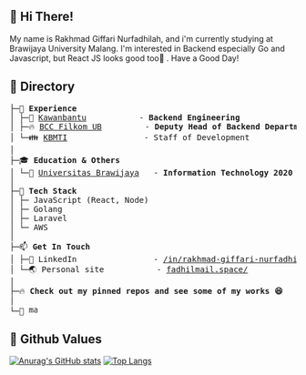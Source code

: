 ## 👋 Hi There!

My name is Rakhmad Giffari Nurfadhilah, and i'm currently studying at Brawijaya University Malang. I'm interested in Backend especially Go and Javascript, but React JS looks good too👀 .
Have a Good Day!

## 📂 Directory
<pre>
├─💼 <b>Experience</b>
│ ├─💟 <a href="https://www.kawanbantu.com/">Kawanbantu</a>           - <b>Backend Engineering</b>
│ ├─🔥 <a href="https://bccfilkom.net/">BCC Filkom UB</a>         - <b>Deputy Head of Backend Department</b>
│ └─👪 <a href="http://kbmti.filkom.ub.ac.id/">KBMTI</a>                - Staff of Development
│
├─🎓 <b>Education & Others</b>
│ └─🏫 <a href="https://ub.ac.id">Universitas Brawijaya</a>   - <b>Information Technology 2020</b>
│
├─🌟 <b>Tech Stack</b>
│ ├─ JavaScript (React, Node)
│ ├─ Golang
│ ├─ Laravel
│ └─ AWS
│
├─📫 <b>Get In Touch</b>
│ ├─🛄 LinkedIn                - <a href="https://www.linkedin.com/in/rakhmad-giffari-nurfadhilah/">/in/rakhmad-giffari-nurfadhilah</a>
│ └─🌏 Personal site           - <a href="https://fadhilmail.space/">fadhilmail.space/</a>
│ 
├─🔥 <b>Check out my pinned repos and see some of my works 😆</b>
│ 
└─👀 <img height="15px" src="https://komarev.com/ghpvc/?username=kobulwidodo" alt="masnormen">
</pre>

## 🌱 Github Values

[![Anurag's GitHub stats](https://github-readme-stats.vercel.app/api?username=kobulwidodo&theme=radical&line_height=40)](https://github.com/anuraghazra/github-readme-stats)
[![Top Langs](https://github-readme-stats.vercel.app/api/top-langs/?username=kobulwidodo&theme=radical&line_height=20)](https://github.com/anuraghazra/github-readme-stats)

<!--
**kobulwidodo/kobulwidodo** is a ✨ _special_ ✨ repository because its `README.md` (this file) appears on your GitHub profile.

Here are some ideas to get you started:

- 🔭 I’m currently working on ...
- 🌱 I’m currently learning ...
- 👯 I’m looking to collaborate on ...
- 🤔 I’m looking for help with ...
- 💬 Ask me about ...
- 📫 How to reach me: ...
- 😄 Pronouns: ...
- ⚡ Fun fact: ...
-->
